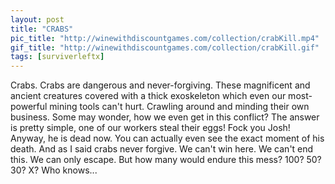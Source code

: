 ```yaml
---
layout: post
title: "CRABS"
pic_title: "http://winewithdiscountgames.com/collection/crabKill.mp4"
gif_title: "http://winewithdiscountgames.com/collection/crabKill.gif"
tags: [surviverleftx]
---
```


Crabs.
Crabs are dangerous and never-forgiving. These magnificent and ancient creatures covered with a thick exoskeleton which even our most-powerful mining tools can't hurt. Crawling around and minding their own business. Some may wonder, how we even get in this conflict? The answer is pretty simple, one of our workers steal their eggs! Fock you Josh! Anyway, he is dead now. You can actually even see the exact moment of his death. And as I said crabs never forgive. We can't win here. We can't end this. We can only escape. But how many would endure this mess? 100? 50? 30? X? Who knows...

<!--more-->

